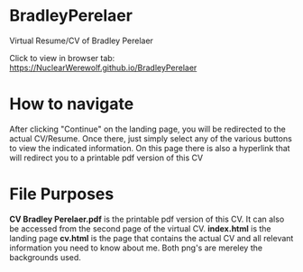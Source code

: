 # BradleyPerelaer
Virtual Resume/CV of Bradley Perelaer

Click to view in browser tab: https://NuclearWerewolf.github.io/BradleyPerelaer

# How to navigate
After clicking "Continue" on the landing page, you will be redirected to the actual CV/Resume.
Once there, just simply select any of the various buttons to view the indicated information.
On this page there is also a hyperlink that will redirect you to a printable pdf version of this CV

# File Purposes
**CV Bradley Perelaer.pdf** is the printable pdf version of this CV. It can also be accessed from the second page of the virtual CV.
**index.html** is the landing page 
**cv.html** is the page that contains the actual CV and all relevant information you need to know about me.
Both png's are mereley the backgrounds used.
